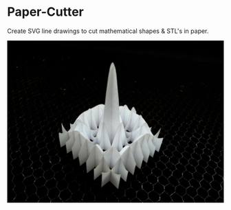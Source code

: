 # Paper-Cutter
Create SVG line drawings to cut mathematical shapes & STL's in paper.

![Sinc](https://raw.githubusercontent.com/twighk/Paper-Cutter/master/images/sinc.jpg)
